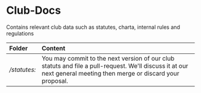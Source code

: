 # Club-Docs

Contains relevant club data such as statutes, charta, internal rules and regulations


| Folder        | Content           |
| :------------- |:-------------|
| _/statutes:_      | You may commit to the next version of our club statuts and file a pull-request. We'll discuss it at our next general meeting then merge or discard your proposal. |
